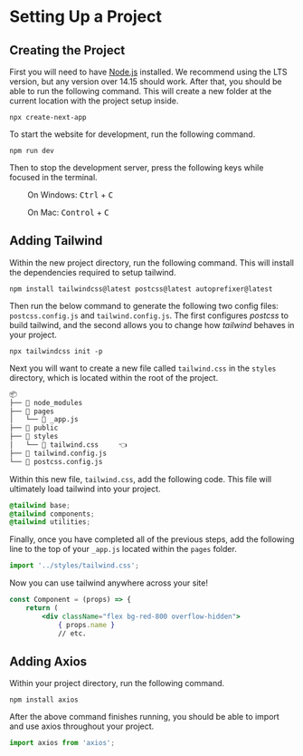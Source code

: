 # Setting Up a Project

## Creating the Project

First you will need to have [Node.js](https://nodejs.org/en/) installed. We recommend using the LTS version, but any version over 14.15 should work. After that, you should be able to run the following command. This will create a new folder at the current location with the project setup inside.

```shell
npx create-next-app
```

To start the website for development, run the following command.

```shell
npm run dev
```

Then to stop the development server, press the following keys while focused in the terminal.

<div style="margin-left: 2rem;">
On Windows: 
<kbd>Ctrl</kbd> + <kbd>C</kbd>

On Mac: 
<kbd>Control</kbd> + <kbd>C</kbd>
</div>

## Adding Tailwind

Within the new project directory, run the following command. This will install the dependencies required to setup tailwind.

```shell
npm install tailwindcss@latest postcss@latest autoprefixer@latest
```

Then run the below command to generate the following two config files: `postcss.config.js` and `tailwind.config.js`. The first configures *postcss* to build tailwind, and the second allows you to change how *tailwind* behaves in your project.

```shell
npx tailwindcss init -p
```

Next you will want to create a new file called `tailwind.css` in the `styles` directory, which is located within the root of the project.

```txt
📦
├── 📂 node_modules
├── 📂 pages
│   └── 📄 _app.js
├── 📂 public
├── 📂 styles
│   └── 📄 tailwind.css     👈
├── 📄 tailwind.config.js
└── 📄 postcss.config.js
```

Within this new file, `tailwind.css`, add the following code. This file will ultimately load tailwind into your project.

```css
@tailwind base;
@tailwind components;
@tailwind utilities;
```

Finally, once you have completed all of the previous steps, add the following line to the top of your `_app.js` located within the `pages` folder.

```js
import '../styles/tailwind.css';
```

Now you can use tailwind anywhere across your site!

```jsx
const Component = (props) => {
    return (
        <div className="flex bg-red-800 overflow-hidden">
            { props.name }
            // etc.
```

## Adding Axios

Within your project directory, run the following command.

```shell
npm install axios
```

After the above command finishes running, you should be able to import and use axios throughout your project.

```js
import axios from 'axios';

